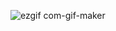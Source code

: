 
![ezgif com-gif-maker](https://user-images.githubusercontent.com/110900961/207230024-65a0818f-e996-4360-bb2d-4d1666e79aae.gif)


